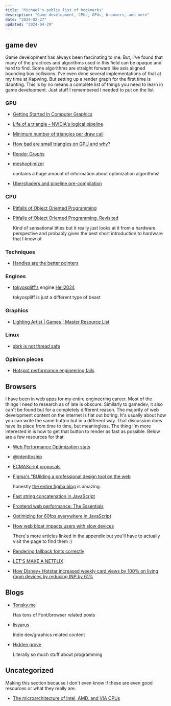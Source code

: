```yaml
---
title: "Michael's public list of bookmarks"
description: "Game development, CPUs, GPUs, browsers, and more"
date: "2024-02-27"
updated: "2024-04-29"
---
```


## game dev

Game development has always been fascinating to me. But, I've found that many of the practices and algorithms used in this field can be opaque and hard to find. Some algorithms are straight forward like axis aligned bounding box collisions. I've even done several implementations of that at my time at Kapwing. But setting up a render graph for the first time is daunting. This is by no means a complete list of things you need to learn in game development. Just stuff I remembered I needed to put on the list

### GPU

- [Getting Started In Computer Graphics](https://www.jeremyong.com/graphics/2024/05/19/getting-started-in-computer-graphics/)
- [Life of a triangle - NVIDIA's logical pipeline](https://developer.nvidia.com/content/life-triangle-nvidias-logical-pipeline)
- [Minimum number of triangles per draw call](https://www.g-truc.net/post-0666.html)
- [How bad are small triangles on GPU and why?](https://www.g-truc.net/post-0662.html)
- [Render Graphs](https://logins.github.io/graphics/2021/05/31/RenderGraphs.html)
- [meshoptimizer](https://github.com/zeux/meshoptimizer)

  contains a huge amount of information about optimization algorithms!
  
- [Ubershaders and pipeline pre-compilation](https://github.com/godotengine/godot/pull/90400)


### CPU

- [Pitfalls of Object Oriented Programming](https://harmful.cat-v.org/software/OO_programming/_pdf/Pitfalls_of_Object_Oriented_Programming_GCAP_09.pdf)
- [Pitfalls of Object Oriented Programming, Revisited](https://www.youtube.com/watch?v=VAT9E-M-PoE)

  Kind of sensational titles but it really just looks at it from a hardware
  perspective and probably gives the best short introduction to hardware that I know of

### Techniques
- [Handles are the better pointers](https://floooh.github.io/2018/06/17/handles-vs-pointers.html)

### Engines

- [tokyospliff's](https://www.youtube.com/@tokyospliff/streams) engine [Hell2024](https://www.youtube.com/@tokyospliff/streams)

  tokyospliff is just a different type of beast

### Graphics

- [Lighting Artist | Games | Master Resource List](https://docs.google.com/spreadsheets/d/1eBzBT83TcVQLUTjytOzJvKI7LZ00OdAriTeZjYYUP-E/edit#gid=0)

### Linux

- [sbrk is not thread safe](https://lifecs.likai.org/2010/02/sbrk-is-not-thread-safe.html)

### Opinion pieces

- [Hotspot performance engineering fails](https://lemire.me/blog/2023/04/27/hotspot-performance-engineering-fails/)

## Browsers

I have been in web apps for my entire engineering career. Most of the things I need to research as of late is obscure. Similarly to gamedev, it also can't be found but for a completely different reason. The majority of web development content on the internet is flat out boring.  It's usually about how you can write the same button but in a different way. That discussion does have its place from time to time, but meaningless. The thing I'm more interested in is how to get that button to render as fast as possible. Below are a few resources for that

- [Web Performance Optimization stats](https://wpostats.com/)
- [@intenttoship](https://twitter.com/intenttoship)
- [ECMAScript proposals](https://github.com/tc39/proposals)
- [Figma's "BUilding a professional design tool on the web](https://www.figma.com/blog/building-a-professional-design-tool-on-the-web/)

  honestly [the entire figma blog](https://www.figma.com/blog/engineering/) is amazing.

- [Fast string concatenation in JavaScript](https://docs.google.com/document/u/0/d/1o-MJPAddpfBfDZCkIHNKbMiM86iDFld7idGbNQLuKIQ)
- [Frontend web performance: The Essentials](https://medium.com/@matthew.costello/frontend-web-performance-the-essentials-0-61fea500b180)
- [Optimizing for 60fps everywhere in JavaScript](https://www.gosquared.com/blog/optimising-60fps-everywhere-in-javascript)
- [How web bloat impacts users with slow devices](https://danluu.com/slow-devices/)

  There's more articles linked in the appendix but you'll have to actually
  visit the page to find them :)

- [Rendering fallback fonts correctly](https://chromium.googlesource.com/chromium/src/+/main/third_party/blink/renderer/platform/fonts/LocaleInFonts.md#unified-han-ideographs)
- [LET'S MAKE A NETFLIX](https://nickdesaulniers.github.io/netfix/#/)
- [How Disney+ Hotstar increased weekly card views by 100% on living room devices by reducing INP by 61%](https://web.dev/case-studies/hotstar-inp)

## Blogs

- [Tonsky.me](https://tonsky.me/)

  Has tons of Font/browser related posts

- [lisyarus](https://lisyarus.github.io/blog/)

  Indie dev/graphics related content

- [Hidden grove](https://www.rfleury.com/)

  Literally so much stuff about programming

## Uncategorized

Making this section because I don't even know if these are even good resources or what they really are.

- [The microarchitecture of Intel, AMD, and VIA CPUs](https://agner.org/optimize/microarchitecture.pdf)
